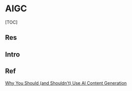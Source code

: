 # AIGC

[TOC]



## Res


## Intro


## Ref
[Why You Should (and Shouldn't) Use AI Content Generation](https://www.clearscope.io/blog/ai-content-generation)